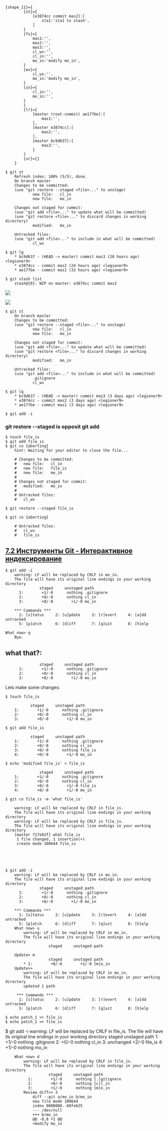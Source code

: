     {shape_11}={
            {st}={
                [e3874cc commit mas2]:[
                    sta1:'sta1 to stash',
                ]
            }
            {fs}={
                mas1:'',
                mas2:'',
                mas3:'',
                cl_ws:'',
                cl_in:'',
                mo_in:'modify mo_in',                
            }
            {ws}={
                cl_ws:'',
                mo_in:'modify mo_in',          
            }
            {in}={
                cl_in:'',
                mo_in:'',                                
            }
            }
            {lr}={
                [master (root-commit) ae177be]:[
                    mas1:'',
                ],
                [master e3874cc]:[
                    mas2:'',
                ],
                [master bc9d637]:{
                    mas3:'',
                }
            }
            {ur}={}
        }

    $ git st
        Refresh index: 100% (5/5), done.
        On branch master
        Changes to be committed:
        (use "git restore --staged <file>..." to unstage)
                new file:   cl_in
                new file:   mo_in

        Changes not staged for commit:
        (use "git add <file>..." to update what will be committed)
        (use "git restore <file>..." to discard changes in working directory)
                modified:   mo_in

        Untracked files:
        (use "git add <file>..." to include in what will be committed)
                cl_ws

    $ git lg
        * bc9d637 - (HEAD -> master) commit mas3 (20 hours ago) <legioner9>
        * e3874cc - commit mas2 (24 hours ago) <legioner9>
        * ae177be - commit mas1 (32 hours ago) <legioner9>

    $ git stash list
        stash@{0}: WIP on master: e3874cc commit mas2

![](_src/create_start_blob_1@1.1_{ws}.png)

![](_src/create_start_blob_1@1.1_{st}.png)

    $ git st
        On branch master
        Changes to be committed:
        (use "git restore --staged <file>..." to unstage)
                new file:   cl_in
                new file:   mo_in

        Changes not staged for commit:
        (use "git add <file>..." to update what will be committed)
        (use "git restore <file>..." to discard changes in working directory)
                modified:   mo_in

        Untracked files:
        (use "git add <file>..." to include in what will be committed)
                .gitignore
                cl_ws

    $ git lg
        * bc9d637 - (HEAD -> master) commit mas3 (3 days ago) <legioner9>
        * e3874cc - commit mas2 (3 days ago) <legioner9>
        * ae177be - commit mas1 (3 days ago) <legioner9>

    $ git add -i
    
### git restore --staged  is opposit git add

    $ touch file_is
    $ git add file_is
    $ git co {aborting}
        hint: Waiting for your editor to close the file...
        
        # Changes to be committed:
        #	new file:   cl_in
        #	new file:   file_is
        #	new file:   mo_in
        #
        # Changes not staged for commit:
        #	modified:   mo_in
        #
        # Untracked files:
        #	cl_ws
        
    $ git restore --staged file_is
    
    $ git co {aborting}
    
        # Untracked files:
        #	cl_ws
        #	file_is

## [7.2 Инструменты Git - Интерактивное индексирование](https://git-scm.com/book/ru/v2/%D0%98%D0%BD%D1%81%D1%82%D1%80%D1%83%D0%BC%D0%B5%D0%BD%D1%82%D1%8B-Git-%D0%98%D0%BD%D1%82%D0%B5%D1%80%D0%B0%D0%BA%D1%82%D0%B8%D0%B2%D0%BD%D0%BE%D0%B5-%D0%B8%D0%BD%D0%B4%D0%B5%D0%BA%D1%81%D0%B8%D1%80%D0%BE%D0%B2%D0%B0%D0%BD%D0%B8%D0%B5)

    $ git add -i
        warning: LF will be replaced by CRLF in mo_in.
        The file will have its original line endings in your working directory
                   staged     unstaged path
          1:        +1/-0      nothing .gitignore
          2:        +0/-0      nothing cl_in
          3:        +0/-0        +1/-0 mo_in
        
        *** Commands ***
          1: [s]tatus     2: [u]pdate     3: [r]evert     4: [a]dd untracked
          5: [p]atch      6: [d]iff       7: [q]uit       8: [h]elp
        
    What now> q
        Bye.
        
## what that?:
                   staged     unstaged path
          1:        +1/-0      nothing .gitignore
          2:        +0/-0      nothing cl_in
          3:        +0/-0        +1/-0 mo_in
    
Lets make some changes:

    $ touch file_is

               staged     unstaged path
        1:        +1/-0      nothing .gitignore
        2:        +0/-0      nothing cl_in
        3:        +0/-0        +1/-0 mo_in
          
    $ git add file_is
    
               staged     unstaged path
        1:        +1/-0      nothing .gitignore
        2:        +0/-0      nothing cl_in
        3:        +0/-0      nothing file_is
        4:        +0/-0        +1/-0 mo_in
          
    $ echo 'modified file_is' > file_is
    
                   staged     unstaged path
        1:        +1/-0      nothing .gitignore
        2:        +0/-0      nothing cl_in
        3:        +0/-0        +1/-0 file_is
        4:        +0/-0        +1/-0 mo_in

    $ git co file_is -m 'what file_is'
    
        warning: LF will be replaced by CRLF in file_is.
        The file will have its original line endings in your working directory
        warning: LF will be replaced by CRLF in file_is.
        The file will have its original line endings in your working directory
        [master 717e92f] what file_is
         1 file changed, 1 insertion(+)
         create mode 100644 file_is





    $ git add -i
        warning: LF will be replaced by CRLF in mo_in.
        The file will have its original line endings in your working directory
                   staged     unstaged path
          1:        +1/-0      nothing .gitignore
          2:        +0/-0      nothing cl_in
          3:        +0/-0        +1/-0 mo_in
        
        *** Commands ***
          1: [s]tatus     2: [u]pdate     3: [r]evert     4: [a]dd untracked
          5: [p]atch      6: [d]iff       7: [q]uit       8: [h]elp
        What now> u
            warning: LF will be replaced by CRLF in mo_in.
            The file will have its original line endings in your working directory
                       staged     unstaged path
       
        Update> m
                       staged     unstaged path
            * 1:        +0/-0        +1/-0 [m]o_in
        Update>>
            warning: LF will be replaced by CRLF in mo_in.
            The file will have its original line endings in your working directory
            updated 1 path
            
         *** Commands ***
          1: [s]tatus     2: [u]pdate     3: [r]evert     4: [a]dd untracked
          5: [p]atch      6: [d]iff       7: [q]uit       8: [h]elp

    $ echo patch_1 >> file_is
    $ echo patch_2 >> file_is

   $ git add -i
        warning: LF will be replaced by CRLF in file_is.
        The file will have its original line endings in your working directory
                   staged     unstaged path
          1:        +1/-0      nothing .gitignore
          2:        +0/-0      nothing cl_in
          3:    unchanged        +2/-0 file_is
          4:        +1/-0      nothing mo_in

        What now> d
            warning: LF will be replaced by CRLF in file_is.
            The file will have its original line endings in your working directory
                       staged     unstaged path
              1:        +1/-0      nothing [.]gitignore
              2:        +0/-0      nothing [c]l_in
              3:        +1/-0      nothing [m]o_in
            Review diff>> 3
                diff --git a/mo_in b/mo_in
                new file mode 100644
                index 0000000..68feb25
                --- /dev/null
                +++ b/mo_in
                @@ -0,0 +1 @@
                +modify mo_in




    